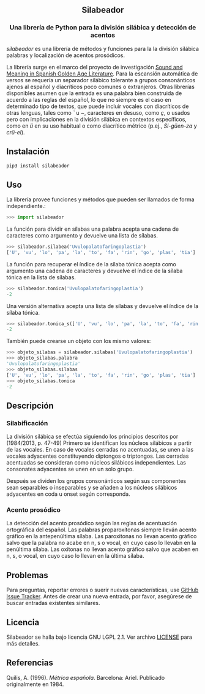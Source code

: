 <h2 align="center">Silabeador</h2>
<h3 align="center">Una librería de Python para la división silábica y detección de acentos</h2>


*silabeador* es una librería de métodos y funciones para la la división silábica palabras y localización de acentos prosódicos.

La librería surge en el marco del proyecto de investigación [Sound and Meaning in Spanish Golden Age Literature](https://soundandmeaning.univie.ac.at/). Para la escansión automática de versos se requería un separador silábico tolerante a grupos consonánticos ajenos al español y diacríticos poco comunes o extranjeros. Otras librerías disponibles asumen que la entrada es una palabra bien construida de acuerdo a las reglas del español, lo que no siempre es el caso en determinado tipo de textos, que puede incluir vocales con diacríticos de otras lenguas, tales como *`* u *~*, caracteres en desuso, como *ç*, o usados pero con implicaciones en la división silábica en contextos específicos, como en *ü* en su uso habitual o como diacrítico métrico (p.ej., *Si-güen-za* y *crü-el*).

## Instalación

```bash
pip3 install silabeador
```

## Uso

La librería provee funciones y métodos que pueden ser llamados de forma independiente.:

```python
>>> import silabeador
```

La función para dividir en sílabas una palabra acepta una cadena de caracteres como argumento y devuelve una lista de sílabas.

```python
>>> silabeador.silabea('Uvulopalatofaringoplastia')
['U', 'vu', 'lo', 'pa', 'la', 'to', 'fa', 'rin', 'go', 'plas', 'tia']
```

La función para recuperar el índice de la sílaba tónica acepta como argumento una cadena de caracteres y devuelve el índice de la sílaba tónica en la lista de sílabas.


```python
>>> silabeador.tonica('Uvulopalatofaringoplastia')
-2
```

Una versión alternativa acepta una lista de sílabas y devuelve el índice de la sílaba tónica.

```python
>>> silabeador.tonica_s(['U', 'vu', 'lo', 'pa', 'la', 'to', 'fa', 'rin', 'go', 'plas', 'tia'])
-2
```

También puede crearse un objeto con los mismo valores:

```python
>>> objeto_silabas = silabeador.silabas('Uvulopalatofaringoplastia')
>>> objeto_silabas.palabra
'Uvulopalatofaringoplastia'
>>> objeto_silabas.silabas
['U', 'vu', 'lo', 'pa', 'la', 'to', 'fa', 'rin', 'go', 'plas', 'tia']
>>> objeto_silabas.tonica
-2
``` 

## Descripción

### Silabificación

La división silábica se efectúa siguiendo los principios descritos por (1984/2013, p. 47-49)
Primero se identifican los núcleos silábicos a partir de las vocales. En caso de vocales cerradas no acentuadas, se unen a las vocales adyacentes constituyendo diptongos o triptongos. Las cerradas acentuadas se consideran como núcleos silábicos independientes. Las consonates adyacentes se unen en un solo grupo.

Después se dividen los grupos consonánticos según sus componentes sean separables o inseparables y se añaden a los núcleos silábicos adyacentes  en coda u onset según corresponda.



### Acento prosódico
La detección del acento prosódico según las reglas de acentuación ortográfica del español. Las palabras proparoxítonas siempre lleván acento gráfico en la antepenúltima sílaba. Las paroxitonas no llevan acento gráfico salvo que la palabra no acabe en n, s o vocal, en cuyo caso lo llevabn en la penúltima sílaba. Las oxítonas no llevan acento gráfico salvo que acaben en n, s, o vocal, en cuyo caso lo llevan en la última sílaba.

## Problemas

Para preguntas, reportar errores o suerir nuevas características, use  [GitHub Issue Tracker](https://github.com/fsanzl/silabeador/issues). Antes de crear una nueva entrada, por favor, asegúrese de buscar entradas existentes similares.


## Licencia

Silabeador se halla bajo licencia GNU LGPL 2.1. Ver archivo [LICENSE](https://github.com/fsanzl/silabeador/LICENSE) para más detalles.

## Referencias
Quilis, A. (1996). *Métrica española*. Barcelona: Ariel. Publicado originalmente en 1984.
